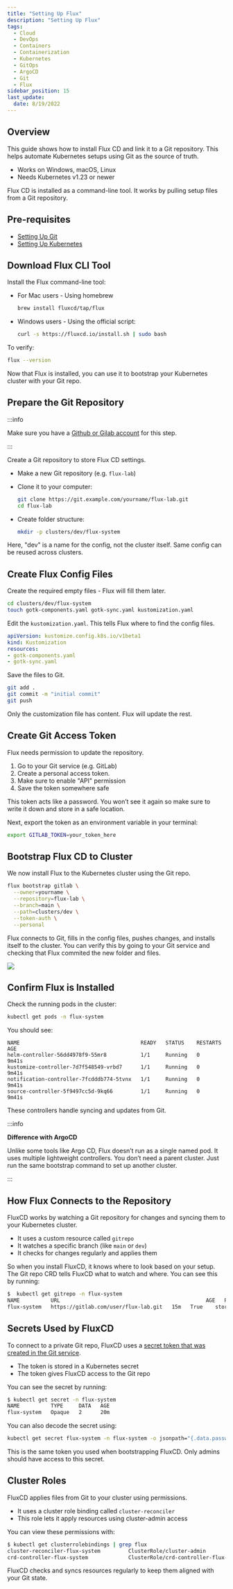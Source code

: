 ```yaml
---
title: "Setting Up Flux"
description: "Setting Up Flux"
tags:
  - Cloud
  - DevOps
  - Containers
  - Containerization
  - Kubernetes
  - GitOps
  - ArgoCD
  - Git
  - Flux
sidebar_position: 15
last_update:
  date: 8/19/2022
---
```


## Overview

This guide shows how to install Flux CD and link it to a Git repository. This helps automate Kubernetes setups using Git as the source of truth.

- Works on Windows, macOS, Linux
- Needs Kubernetes v1.23 or newer

Flux CD is installed as a command-line tool. It works by pulling setup files from a Git repository.

## Pre-requisites 

- [Setting Up Git](/docs/015-Containerization/044-GitOps/016-Setting-Up-Git.md)
- [Setting Up Kubernetes](/docs/015-Containerization/044-GitOps/017-Setting-Up-Kubernetes.md)

## Download Flux CLI Tool

Install the Flux command-line tool:

- For Mac users - Using homebrew
  ```sh
  brew install fluxcd/tap/flux
  ```

- Windows users - Using the official script:

  ```bash
  curl -s https://fluxcd.io/install.sh | sudo bash
  ```

To verify:

```bash
flux --version
```

Now that Flux is installed, you can use it to bootstrap your Kubernetes cluster with your Git repo. 

## Prepare the Git Repository

:::info 

Make sure you have a [Github or Gilab account](/docs/015-Containerization/044-GitOps/016-Setting-Up-Git.md) for this step.

:::

Create a Git repository to store Flux CD settings.

- Make a new Git repository (e.g. `flux-lab`)
- Clone it to your computer:

  ```sh
  git clone https://git.example.com/yourname/flux-lab.git
  cd flux-lab
  ```
- Create folder structure:

  ```sh
  mkdir -p clusters/dev/flux-system
  ```

Here, "dev" is a name for the config, not the cluster itself. Same config can be reused across clusters.

## Create Flux Config Files

Create the required empty files - Flux will fill them later.

```sh
cd clusters/dev/flux-system
touch gotk-components.yaml gotk-sync.yaml kustomization.yaml
```

Edit the `kustomization.yaml`. This tells Flux where to find the config files.

```yaml
apiVersion: kustomize.config.k8s.io/v1beta1
kind: Kustomization
resources:
- gotk-components.yaml
- gotk-sync.yaml
```

Save the files to Git.

```sh
git add .
git commit -m "initial commit"
git push
```

Only the customization file has content. Flux will update the rest.

## Create Git Access Token

Flux needs permission to update the repository.

1. Go to your Git service (e.g. GitLab)
2. Create a personal access token.
3. Make sure to enable "API" permission
4. Save the token somewhere safe

This token acts like a password. You won’t see it again so make sure to write it down and store in a safe location.

Next, export the token as an environment variable in your terminal:

```sh
export GITLAB_TOKEN=your_token_here
```

## Bootstrap Flux CD to Cluster

We now install Flux to the Kubernetes cluster using the Git repo.

```sh
flux bootstrap gitlab \
  --owner=yourname \
  --repository=flux-lab \
  --branch=main \
  --path=clusters/dev \
  --token-auth \
  --personal
```

Flux connects to Git, fills in the config files, pushes changes, and installs itself to the cluster. You can verify this by going to your Git service and checking that Flux commited the new folder and files.

<div class="img-center"> 

![](/img/docs/Screenshot-2025-05-16-215930.png)

</div>


## Confirm Flux is Installed

Check the running pods in the cluster:

```sh
kubectl get pods -n flux-system
```

You should see:

```
NAME                                       READY   STATUS    RESTARTS   AGE  
helm-controller-56dd4978f9-55mr8           1/1     Running   0          9m41s
kustomize-controller-7d7f548549-vrbd7      1/1     Running   0          9m41s
notification-controller-7fcdddb774-5tvnx   1/1     Running   0          9m41s
source-controller-5f9497cc5d-9kq66         1/1     Running   0          9m41s
```

These controllers handle syncing and updates from Git.

:::info 

**Difference with ArgoCD**

Unlike some tools like Argo CD, Flux doesn’t run as a single named pod. It uses multiple lightweight controllers. You don’t need a parent cluster. Just run the same bootstrap command to set up another cluster.

:::


## How Flux Connects to the Repository

FluxCD works by watching a Git repository for changes and syncing them to your Kubernetes cluster.

- It uses a custom resource called `gitrepo`
- It watches a specific branch (like `main` or `dev`)
- It checks for changes regularly and applies them

So when you install FluxCD, it knows where to look based on your setup. The Git repo CRD tells FluxCD what to watch and where. You can see this by running:

```bash
$  kubectl get gitrepo -n flux-system
NAME          URL                                               AGE   READY   STATUS
flux-system   https://gitlab.com/user/flux-lab.git   15m   True    stored artifact for revision 'main@sha1:123456789123456789123456789' 
```

## Secrets Used by FluxCD

To connect to a private Git repo, FluxCD uses a [secret token that was created in the Git service](#create-git-access-token).

- The token is stored in a Kubernetes secret
- The token gives FluxCD access to the Git repo

You can see the secret by running:

```bash
$ kubectl get secret -n flux-system
NAME          TYPE     DATA   AGE
flux-system   Opaque   2      20m 
```

You can also decode the secret using:

```bash
kubectl get secret flux-system -n flux-system -o jsonpath="{.data.password}" | base64 -d
```

This is the same token you used when bootstrapping FluxCD. Only admins should have access to this secret.


## Cluster Roles

FluxCD applies files from Git to your cluster using permissions.

- It uses a cluster role binding called `cluster-reconciler`
- This role lets it apply resources using cluster-admin access

You can view these permissions with:

```bash
$ kubectl get clusterrolebindings | grep flux
cluster-reconciler-flux-system         ClusterRole/cluster-admin                 22m
crd-controller-flux-system             ClusterRole/crd-controller-flux-system    22m
```

FluxCD checks and syncs resources regularly to keep them aligned with your Git state.

